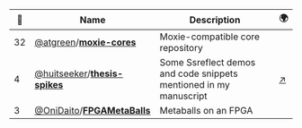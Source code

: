 |:star2: | Name | Description | 🌍|
|---|---|---|---|
|32|[@atgreen](https://github.com/atgreen)/[**moxie-cores**](https://github.com/atgreen/moxie-cores)|Moxie-compatible core repository||
|4|[@huitseeker](https://github.com/huitseeker)/[**thesis-spikes**](https://github.com/huitseeker/thesis-spikes)|Some Ssreflect demos and code snippets mentioned in my manuscript|[:arrow_upper_right:](http://www.garillot.net)|
|3|[@OniDaito](https://github.com/OniDaito)/[**FPGAMetaBalls**](https://github.com/OniDaito/FPGAMetaBalls)|Metaballs on an FPGA||

